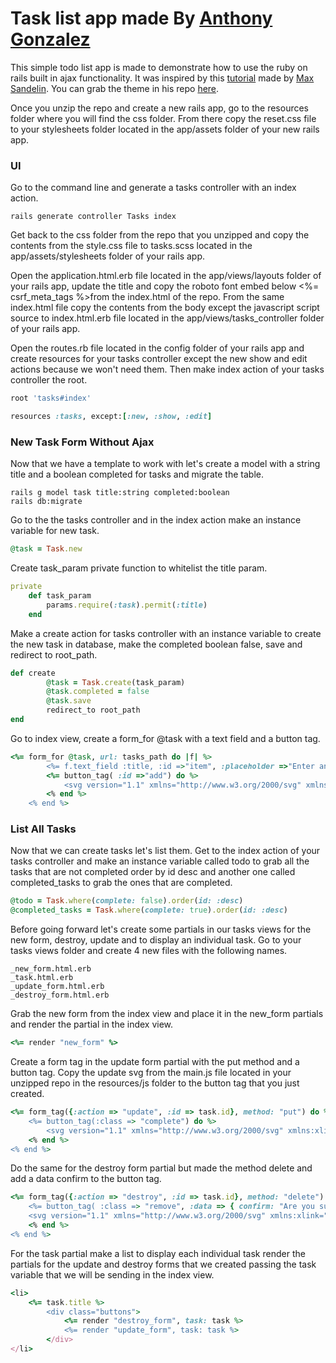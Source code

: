 # Task list app made By [Anthony Gonzalez](https://github.com/darkdevilish)

This simple todo list app is made to demonstrate how to use the ruby on rails built in ajax functionality. It was inspired by this [tutorial](https://www.youtube.com/watch?v=2wCpkOk2uCg) made by [Max Sandelin](https://github.com/themaxsandelin). You can grab the theme in his repo [here](https://github.com/themaxsandelin/todo).

Once you unzip the repo and create a new rails app, go to the resources folder where you will find the css folder. From there copy the reset.css file to your stylesheets folder located in the app/assets folder of your new rails app.

### UI

Go to the command line and generate a tasks controller with an index action.

```console
rails generate controller Tasks index
```

Get back to the css folder from the repo that you unzipped and copy the contents from the style.css file to tasks.scss located in the app/assets/stylesheets folder of your rails app.

Open the application.html.erb file located in the app/views/layouts folder of your rails app, update the title and copy the roboto font embed below <%= csrf_meta_tags %>from the index.html of the repo. From the same index.html file copy the contents from the body except the javascript script source to index.html.erb file located in the app/views/tasks_controller folder of your rails app.

Open the routes.rb file located in the config folder of your rails app and create resources for your tasks controller except the new show and edit actions because we won't need them. Then make index action of your tasks controller the root.

```ruby
root 'tasks#index'

resources :tasks, except:[:new, :show, :edit]
```

### New Task Form Without Ajax

Now that we have a template to work with let's create a model with a string title and a boolean completed for tasks and migrate the table.

```console
rails g model task title:string completed:boolean
rails db:migrate
```

Go to the the tasks controller and in the index action make an instance variable for new task.

```ruby
@task = Task.new
```

Create task_param private function to whitelist the title param.

```ruby
private
	def task_param
		params.require(:task).permit(:title)
	end
```

Make a create action for tasks controller with an instance variable to create the new task in database, make the completed boolean false, save and redirect to root_path.

```ruby
def create
		@task = Task.create(task_param)
		@task.completed = false
		@task.save
		redirect_to root_path
end
```

Go to index view, create a form_for @task with a text field and a button tag.

```ruby
<%= form_for @task, url: tasks_path do |f| %>
		<%= f.text_field :title, :id =>"item", :placeholder =>"Enter an activity.." %>
		<%= button_tag( :id =>"add") do %>
			<svg version="1.1" xmlns="http://www.w3.org/2000/svg" xmlns:xlink="http://www.w3.org/1999/xlink" x="0px" y="0px"viewBox="0 0 16 16" style="enable-background:new 0 0 16 16;" xml:space="preserve"><g><path class="fill" d="M16,8c0,0.5-0.5,1-1,1H9v6c0,0.5-0.5,1-1,1s-1-0.5-1-1V9H1C0.5,9,0,8.5,0,8s0.5-1,1-1h6V1c0-0.5,0.5-1,1-1s1,0.5,1,1v6h6C15.5,7,16,7.5,16,8z"/></g></svg>
		<% end %>
	<% end %>
```

### List All Tasks

Now that we can create tasks let's list them. Get to the index action of your tasks controller and make an instance variable called todo to grab all the tasks that are not completed order by id desc and another one called completed_tasks to grab the ones that are completed.

```ruby
@todo = Task.where(complete: false).order(id: :desc)
@completed_tasks = Task.where(complete: true).order(id: :desc)
```

Before going forward let's create some partials in our tasks views for the new form, destroy, update and to display an individual task. Go to your tasks views folder and create 4 new files with the following names.

```console
_new_form.html.erb
_task.html.erb
_update_form.html.erb
_destroy_form.html.erb
```

Grab the new form from the index view and place it in the new_form partials and render the partial in the index view.

```ruby
<%= render "new_form" %>
```

Create a form tag in the update form partial with the put method and a button tag. Copy the update svg from the main.js file located in your unzipped repo in the resources/js folder to the button tag that you just created.

```ruby
<%= form_tag({:action => "update", :id => task.id}, method: "put") do %>
	<%= button_tag(:class => "complete") do %>
  		<svg version="1.1" xmlns="http://www.w3.org/2000/svg" xmlns:xlink="http://www.w3.org/1999/xlink" x="0px" y="0px" viewBox="0 0 22 22" style="enable-background:new 0 0 22 22;" xml:space="preserve"><rect y="0" class="noFill" width="22" height="22"/><g><path class="fill" d="M9.7,14.4L9.7,14.4c-0.2,0-0.4-0.1-0.5-0.2l-2.7-2.7c-0.3-0.3-0.3-0.8,0-1.1s0.8-0.3,1.1,0l2.1,2.1l4.8-4.8c0.3-0.3,0.8-0.3,1.1,0s0.3,0.8,0,1.1l-5.3,5.3C10.1,14.3,9.9,14.4,9.7,14.4z"/></g></svg>
	<% end %>
<% end %>
```

Do the same for the destroy form partial but made the method delete and add a data confirm to the button tag.

```ruby
<%= form_tag({:action => "destroy", :id => task.id}, method: "delete") do %>
	<%= button_tag( :class => "remove", :data => { confirm: "Are you sure?" }) do %>
  	<svg version="1.1" xmlns="http://www.w3.org/2000/svg" xmlns:xlink="http://www.w3.org/1999/xlink" x="0px" y="0px" viewBox="0 0 22 22" style="enable-background:new 0 0 22 22;" xml:space="preserve"><rect class="noFill" width="22" height="22"/><g><g><path class="fill" d="M16.1,3.6h-1.9V3.3c0-1.3-1-2.3-2.3-2.3h-1.7C8.9,1,7.8,2,7.8,3.3v0.2H5.9c-1.3,0-2.3,1-2.3,2.3v1.3c0,0.5,0.4,0.9,0.9,1v10.5c0,1.3,1,2.3,2.3,2.3h8.5c1.3,0,2.3-1,2.3-2.3V8.2c0.5-0.1,0.9-0.5,0.9-1V5.9C18.4,4.6,17.4,3.6,16.1,3.6z M9.1,3.3c0-0.6,0.5-1.1,1.1-1.1h1.7c0.6,0,1.1,0.5,1.1,1.1v0.2H9.1V3.3z M16.3,18.7c0,0.6-0.5,1.1-1.1,1.1H6.7c-0.6,0-1.1-0.5-1.1-1.1V8.2h10.6V18.7z M17.2,7H4.8V5.9c0-0.6,0.5-1.1,1.1-1.1h10.2c0.6,0,1.1,0.5,1.1,1.1V7z"/></g><g><g><path class="fill" d="M11,18c-0.4,0-0.6-0.3-0.6-0.6v-6.8c0-0.4,0.3-0.6,0.6-0.6s0.6,0.3,0.6,0.6v6.8C11.6,17.7,11.4,18,11,18z"/></g><g><path class="fill" d="M8,18c-0.4,0-0.6-0.3-0.6-0.6v-6.8c0-0.4,0.3-0.6,0.6-0.6c0.4,0,0.6,0.3,0.6,0.6v6.8C8.7,17.7,8.4,18,8,18z"/></g><g><path class="fill" d="M14,18c-0.4,0-0.6-0.3-0.6-0.6v-6.8c0-0.4,0.3-0.6,0.6-0.6c0.4,0,0.6,0.3,0.6,0.6v6.8C14.6,17.7,14.3,18,14,18z"/></g></g></g></svg>
	<% end %>
<% end %>
```

For the task partial make a list to display each individual task render the partials for the update and destroy forms that we created passing the task variable that we will be sending in the index view.

```ruby
<li>
	<%= task.title %>
		<div class="buttons">
			<%= render "destroy_form", task: task %>
			<%= render "update_form", task: task %>
		</div>
</li>
```